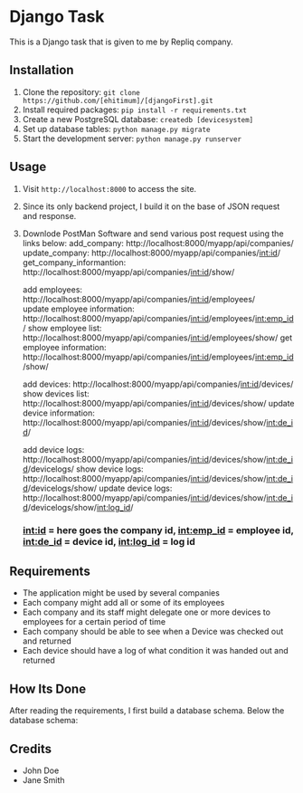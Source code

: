 # Django Task

This is a Django task that is given to me by Repliq company.

## Installation

1. Clone the repository: `git clone https://github.com/[ehitimum]/[djangoFirst].git`
2. Install required packages: `pip install -r requirements.txt`
3. Create a new PostgreSQL database: `createdb [devicesystem]`
4. Set up database tables: `python manage.py migrate`
5. Start the development server: `python manage.py runserver`

## Usage

1. Visit `http://localhost:8000` to access the site.
2. Since its only backend project, I build it on the base of JSON request and response.
3. Downlode PostMan Software and send various post request using the links below:
     add_company: http://localhost:8000/myapp/api/companies/                               
     update_company: http://localhost:8000/myapp/api/companies/<int:id>/                    
     get_company_informantion: http://localhost:8000/myapp/api/companies/<int:id>/show/               
    

     add employees: http://localhost:8000/myapp/api/companies/<int:id>/employees/           
     update employee information: http://localhost:8000/myapp/api/companies/<int:id>/employees/<int:emp_id>/
     show employee list: http://localhost:8000/myapp/api/companies/<int:id>/employees/show/
     get employee information: http://localhost:8000/myapp/api/companies/<int:id>/employees/<int:emp_id>/show/


     add devices: http://localhost:8000/myapp/api/companies/<int:id>/devices/
     show devices list: http://localhost:8000/myapp/api/companies/<int:id>/devices/show/
     update device information: http://localhost:8000/myapp/api/companies/<int:id>/devices/show/<int:de_id>/


     add device logs: http://localhost:8000/myapp/api/companies/<int:id>/devices/show/<int:de_id>/devicelogs/
     show device logs: http://localhost:8000/myapp/api/companies/<int:id>/devices/show/<int:de_id>/devicelogs/show/
     update device logs: http://localhost:8000/myapp/api/companies/<int:id>/devices/show/<int:de_id>/devicelogs/show/<int:log_id>/
     
     ### <int:id> = here goes the company id, <int:emp_id> = employee id, <int:de_id> = device id, <int:log_id> = log id

## Requirements

- The application might be used by several companies
- Each company might add all or some of its employees
- Each company and its staff might delegate one or more devices to employees for a certain period of time
- Each company should be able to see when a Device was checked out and returned
- Each device should have a log of what condition it was handed out and returned

## How Its Done

After reading the requirements, I first build a database schema. Below the database schema:

## Credits

- John Doe
- Jane Smith




